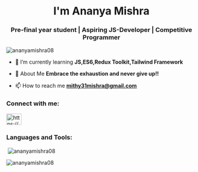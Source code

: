 <h1 align="center"> I'm Ananya Mishra</h1>
<h3 align="center">Pre-final year student | Aspiring JS-Developer | Competitive Programmer</h3>

<p align="left"> <img src="https://komarev.com/ghpvc/?username=ananyamishra08&label=Profile%20views&color=0e75b6&style=flat" alt="ananyamishra08" /> </p>

- 🌱 I’m currently learning **JS,ES6,Redux Toolkit,Tailwind Framework**

- 💬 About Me **Embrace the exhaustion and never give up!!**

- 📫 How to reach me **mithy31mishra@gmail.com**

<h3 align="left">Connect with me:</h3>
<p align="left">
<a href="https://www.linkedin.com/in/ananya-mishra-5b45591b5/" target="blank"><img align="center" src="https://img.icons8.com/?size=512&id=13930&format=png" alt="https://www.linkedin.com/in/ananya-mishra-5b45591b5/" height="30" width="40" /></a>
<!-- <a href="https://instagram.com/https://www.instagram.com/ananya_anniee/" target="blank"><img align="center" src="https://raw.githubusercontent.com/rahuldkjain/github-profile-readme-generator/master/src/images/icons/Social/instagram.svg" alt="https://www.instagram.com/ananya_anniee/" height="30" width="40" /></a>
<a href="https://www.codechef.com/users/https://www.codechef.com/users/ananya_annie" target="blank"><img align="center" src="https://cdn.jsdelivr.net/npm/simple-icons@3.1.0/icons/codechef.svg" alt="https://www.codechef.com/users/ananya_annie" height="30" width="40" /></a>
<a href="https://www.hackerrank.com/https://www.hackerrank.com/b221010?hr_r=1" target="blank"><img align="center" src="https://raw.githubusercontent.com/rahuldkjain/github-profile-readme-generator/master/src/images/icons/Social/hackerrank.svg" alt="https://www.hackerrank.com/b221010?hr_r=1" height="30" width="40" /></a>
<a href="https://www.leetcode.com/https://leetcode.com/ananya_annie/" target="blank"><img align="center" src="https://raw.githubusercontent.com/rahuldkjain/github-profile-readme-generator/master/src/images/icons/Social/leet-code.svg" alt="https://leetcode.com/ananya_annie/" height="30" width="40" /></a>
</p> -->

<h3 align="left">Languages and Tools:</h3>
<!-- <p align="left"> <a href="https://www.cprogramming.com/" target="_blank" rel="noreferrer"> <img src="https://raw.githubusercontent.com/devicons/devicon/master/icons/c/c-original.svg" alt="c" width="40" height="40"/> </a> <a href="https://www.w3schools.com/cpp/" target="_blank" rel="noreferrer"> <img src="https://raw.githubusercontent.com/devicons/devicon/master/icons/cplusplus/cplusplus-original.svg" alt="cplusplus" width="40" height="40"/> </a> <a href="https://www.w3schools.com/css/" target="_blank" rel="noreferrer"> <img src="https://raw.githubusercontent.com/devicons/devicon/master/icons/css3/css3-original-wordmark.svg" alt="css3" width="40" height="40"/> </a> <a href="https://git-scm.com/" target="_blank" rel="noreferrer"> <img src="https://www.vectorlogo.zone/logos/git-scm/git-scm-icon.svg" alt="git" width="40" height="40"/> </a> <a href="https://developer.mozilla.org/en-US/docs/Web/JavaScript" target="_blank" rel="noreferrer"> <img src="https://raw.githubusercontent.com/devicons/devicon/master/icons/javascript/javascript-original.svg" alt="javascript" width="40" height="40"/> </a> <a href="https://www.mongodb.com/" target="_blank" rel="noreferrer"> <img src="https://raw.githubusercontent.com/devicons/devicon/master/icons/mongodb/mongodb-original-wordmark.svg" alt="mongodb" width="40" height="40"/> </a> <a href="https://www.mysql.com/" target="_blank" rel="noreferrer"> <img src="https://raw.githubusercontent.com/devicons/devicon/master/icons/mysql/mysql-original-wordmark.svg" alt="mysql" width="40" height="40"/> </a> <a href="https://nodejs.org" target="_blank" rel="noreferrer"> <img src="https://raw.githubusercontent.com/devicons/devicon/master/icons/nodejs/nodejs-original-wordmark.svg" alt="nodejs" width="40" height="40"/> </a> <a href="https://reactjs.org/" target="_blank" rel="noreferrer"> <img src="https://raw.githubusercontent.com/devicons/devicon/master/icons/react/react-original-wordmark.svg" alt="react" width="40" height="40"/> </a> <a href="https://redux.js.org" target="_blank" rel="noreferrer"> <img src="https://raw.githubusercontent.com/devicons/devicon/master/icons/redux/redux-original.svg" alt="redux" width="40" height="40"/> </a> <a href="https://sass-lang.com" target="_blank" rel="noreferrer"> <img src="https://raw.githubusercontent.com/devicons/devicon/master/icons/sass/sass-original.svg" alt="sass" width="40" height="40"/> </a> <a href="https://tailwindcss.com/" target="_blank" rel="noreferrer"> <img src="https://www.vectorlogo.zone/logos/tailwindcss/tailwindcss-icon.svg" alt="tailwind" width="40" height="40"/> </a> <a href="https://www.typescriptlang.org/" target="_blank" rel="noreferrer"> <img src="https://raw.githubusercontent.com/devicons/devicon/master/icons/typescript/typescript-original.svg" alt="typescript" width="40" height="40"/> </a> </p>
 -->
<p>&nbsp;<img align="center" src="https://github-readme-stats.vercel.app/api?username=ananyamishra08&show_icons=true&locale=en" alt="ananyamishra08" /></p>

<p><img align="center" src="https://github-readme-streak-stats.herokuapp.com/?user=ananyamishra08&" alt="ananyamishra08" /></p>
